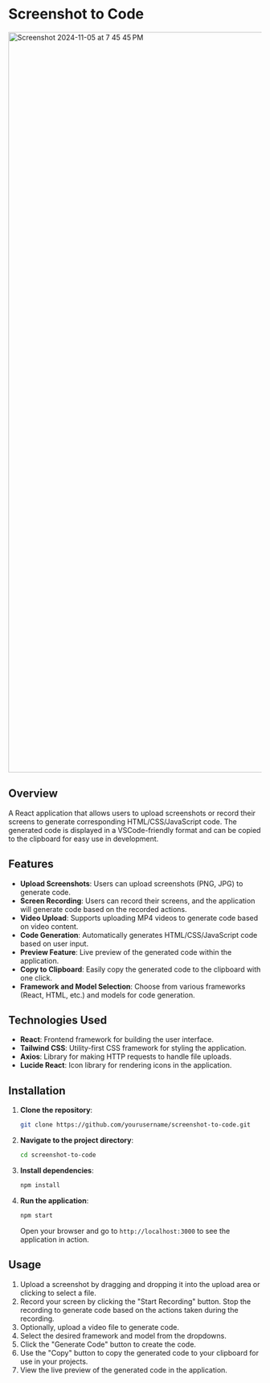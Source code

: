 
# Screenshot to Code
<img width="1469" alt="Screenshot 2024-11-05 at 7 45 45 PM" src="https://github.com/user-attachments/assets/4268013a-a20a-4ecf-a55e-b073104386f0">

## Overview
A React application that allows users to upload screenshots or record their screens to generate corresponding HTML/CSS/JavaScript code. The generated code is displayed in a VSCode-friendly format and can be copied to the clipboard for easy use in development.

## Features

- **Upload Screenshots**: Users can upload screenshots (PNG, JPG) to generate code.
- **Screen Recording**: Users can record their screens, and the application will generate code based on the recorded actions.
- **Video Upload**: Supports uploading MP4 videos to generate code based on video content.
- **Code Generation**: Automatically generates HTML/CSS/JavaScript code based on user input.
- **Preview Feature**: Live preview of the generated code within the application.
- **Copy to Clipboard**: Easily copy the generated code to the clipboard with one click.
- **Framework and Model Selection**: Choose from various frameworks (React, HTML, etc.) and models for code generation.

## Technologies Used

- **React**: Frontend framework for building the user interface.
- **Tailwind CSS**: Utility-first CSS framework for styling the application.
- **Axios**: Library for making HTTP requests to handle file uploads.
- **Lucide React**: Icon library for rendering icons in the application.

## Installation

1. **Clone the repository**:

   ```bash
   git clone https://github.com/yourusername/screenshot-to-code.git
   ```

2. **Navigate to the project directory**:

   ```bash
   cd screenshot-to-code
   ```

3. **Install dependencies**:

   ```bash
   npm install
   ```

4. **Run the application**:

   ```bash
   npm start
   ```

   Open your browser and go to `http://localhost:3000` to see the application in action.

## Usage

1. Upload a screenshot by dragging and dropping it into the upload area or clicking to select a file.
2. Record your screen by clicking the "Start Recording" button. Stop the recording to generate code based on the actions taken during the recording.
3. Optionally, upload a video file to generate code.
4. Select the desired framework and model from the dropdowns.
5. Click the "Generate Code" button to create the code.
6. Use the "Copy" button to copy the generated code to your clipboard for use in your projects.
7. View the live preview of the generated code in the application.
